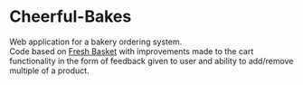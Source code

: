 # Cheerful-Bakes
Web application for a bakery ordering system.  
Code based on [Fresh Basket](https://github.com/theotsori/FreshBasket) with improvements made to the cart functionality in the form of feedback given to user and ability to add/remove multiple of a product.  
